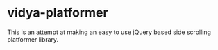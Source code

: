 vidya-platformer
================

This is an attempt at making an easy to use jQuery based side scrolling platformer library. 
